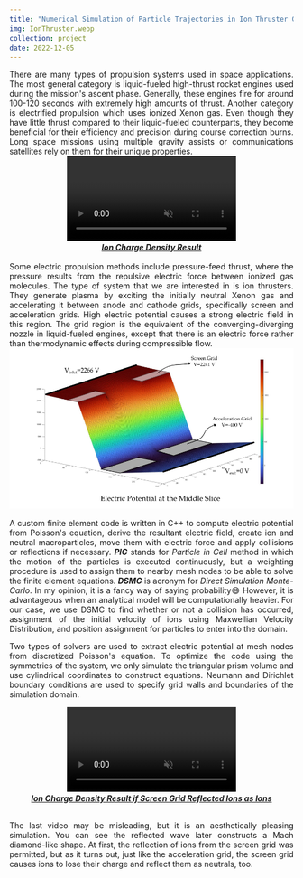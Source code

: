 ```yaml
---
title: "Numerical Simulation of Particle Trajectories in Ion Thruster Grid Region Plasma using a PIC-DSMC Code"
img: IonThruster.webp
collection: project
date: 2022-12-05
---
```

<div align="justify">
There are many types of propulsion systems used in space applications. The most general category is liquid-fueled high-thrust rocket engines used during the mission's ascent phase. Generally, these engines fire for around 100-120 seconds with extremely high amounts of thrust. Another category is electrified propulsion which uses ionized Xenon gas. Even though they have little thrust compared to their liquid-fueled counterparts, they become beneficial for their efficiency and precision during course correction burns. Long space missions using multiple gravity assists or communications satellites rely on them for their unique properties.
<br />

<center>
<video class="projectVideo" muted autoplay loop>
  <source src="/videos/FlowSimulationWithoutRef.mp4" type="video/mp4">
Your browser does not support the video tag.
</video>
</center>
<center>
<u><i><b>Ion Charge Density Result</b></i></u>
</center>
<br />
Some electric propulsion methods include pressure-feed thrust, where the pressure results from the repulsive electric force between ionized gas molecules. The type of system that we are interested in is ion thrusters. They generate plasma by exciting the initially neutral Xenon gas and accelerating it between anode and cathode grids, specifically screen and acceleration grids. High electric potential causes a strong electric field in this region. The grid region is the equivalent of the converging-diverging nozzle in liquid-fueled engines, except that there is an electric force rather than thermodynamic effects during compressible flow.

<center>
<img src="/images/electricPotential.png" alt="Electric Potential" style="resolution=150dpi;width=95.0%;"/>
</center>

A custom finite element code is written in C++ to compute electric potential from Poisson's equation, derive the resultant electric field, create ion and neutral macroparticles, move them with electric force and apply collisions or reflections if necessary. <b><i>PIC</i></b> stands for *Particle in Cell* method in which the motion of the particles is executed continuously, but a weighting procedure is used to assign them to nearby mesh nodes to be able to solve the finite element equations. <b><i>DSMC</i></b> is acronym for *Direct Simulation Monte-Carlo*. In my opinion, it is a fancy way of saying probability:smile: However, it is advantageous when an analytical model will be computationally heavier. For our case, we use DSMC to find whether or not a collision has occurred, assignment of the initial velocity of ions using Maxwellian Velocity Distribution, and position assignment for particles to enter into the domain.

Two types of solvers are used to extract electric potential at mesh nodes from discretized Poisson's equation. To optimize the code using the symmetries of the system, we only simulate the triangular prism volume and use cylindrical coordinates to construct equations. Neumann and Dirichlet boundary conditions are used to specify grid walls and boundaries of the simulation domain.
<br />

<center>
<video class="projectVideo" muted autoplay loop>
  <source src="/videos/FlowSimulationWithRef.mp4" type="video/mp4">
Your browser does not support the video tag.
</video>
</center>
<center>
<u><i><b>Ion Charge Density Result if Screen Grid Reflected Ions as Ions</b></i></u></center>
<br />

The last video may be misleading, but it is an aesthetically pleasing simulation. You can see the reflected wave later constructs a Mach diamond-like shape. At first, the reflection of ions from the screen grid was permitted, but as it turns out, just like the acceleration grid, the screen grid causes ions to lose their charge and reflect them as neutrals, too. 
</div>